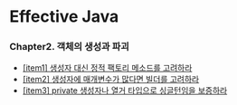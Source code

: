 # Effective Java
### Chapter2. 객체의 생성과 파괴
- [[item1] 생성자 대신 정적 팩토리 메소드를 고려하라](https://github.com/Hyun-juhee/Effective-Java/tree/master/src/chapter2/item1) 
- [[item2] 생성자에 매개변수가 많다면 빌더를 고려하라](https://github.com/Hyun-juhee/Effective-Java/tree/master/src/chapter2/item2)
- [[item3] private 생성자나 열거 타입으로 싱글턴임을 보증하라](https://github.com/Hyun-juhee/Effective-Java/tree/master/src/chapter2/item3)
